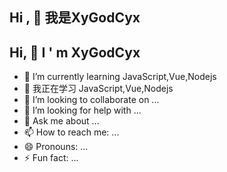 ## Hi , 👋 我是XyGodCyx

## Hi, 👋 I ' m XyGodCyx

- 🌱 I’m currently learning JavaScript,Vue,Nodejs
- 🌱 我正在学习 JavaScript,Vue,Nodejs
- 👯 I’m looking to collaborate on ...
- 🤔 I’m looking for help with ...
- 💬 Ask me about ...
- 📫 How to reach me: ...
- 😄 Pronouns: ...
- ⚡ Fun fact: ...
